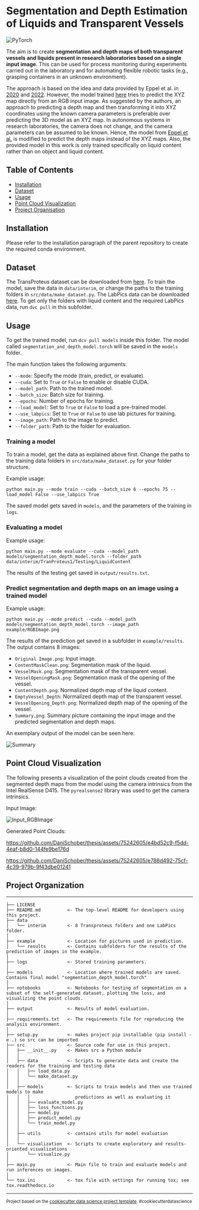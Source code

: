 Segmentation and Depth Estimation of Liquids and Transparent Vessels
==============================
![PyTorch](https://img.shields.io/badge/PyTorch-%23EE4C2C.svg?style=for-the-badge&logo=PyTorch&logoColor=white)

The aim is to create **segmentation and depth maps of both transparent vessels and liquids present in research laboratories based on a single input image**. This can be used for process monitoring during experiments carried out in the laboratory and for automating flexible robotic tasks (e.g., grasping containers in an unknown environment).

The approach is based on the idea and data provided by Eppel et al. in [2020](https://github.com/sagieppel/LabPics-medical-Computer-vision-for-liquid-samples-in-hospitals-and-medical-lab-) and [2022](https://github.com/sagieppel/Predicting-3D-shape-of-liquid-and-objects-inside-transparent-vessels-as-XYZ-map-from-a-single-image). However, the model trained [here](https://github.com/sagieppel/Predicting-3D-shape-of-liquid-and-objects-inside-transparent-vessels-as-XYZ-map-from-a-single-image) tries to predict the XYZ map directly from an RGB input image. As suggested by the authors, an approach to predicting a depth map and then transforming it into XYZ coordinates using the known camera parameters is preferable over predicting the 3D model as an XYZ map. In autonomous systems in research laboratories, the camera does not change, and the camera parameters can be assumed to be known. Hence, the model from [Eppel et al.](https://github.com/sagieppel/Predicting-3D-shape-of-liquid-and-objects-inside-transparent-vessels-as-XYZ-map-from-a-single-image) is modified to predict the depth maps instead of the XYZ maps. Also, the provided model in this work is only trained specifically on liquid content rather than on object and liquid content. 

## Table of Contents

- [Installation](#installation)
- [Dataset](#dataset)
- [Usage](#usage)
- [Point Cloud Visualization](#visual)
- [Project Organisation](#orga)

## Installation

Please refer to the installation paragraph of the parent repository to create the required conda environment.

## Dataset 

The TransProteus dataset can be downloaded from [here](https://icedrive.net/s/6cZbP5dkNG). To train the model, save the data in `data/interim`, or change the paths to the training folders in `src/data/make_dataset.py`. The LabPics data can be downloaded [here](https://zenodo.org/record/4736111). To get only the folders with liquid content and the required LabPics data, run `dvc pull` in this subfolder. 

## Usage

To get the trained model, run `dcv pull models` inside this folder. The model called `segmentation_and_depth_model.torch` will be saved in the `models` folder.

The main function takes the following arguments:

- `--mode`: Specify the mode (train, predict, or evaluate).
- `--cuda`: Set to `True` or `False` to enable or disable CUDA.
- `--model_path`: Path to the trained model.
- `--batch_size`: Batch size for training.
- `--epochs`: Number of epochs for training.
- `--load_model`: Set to `True` or `False` to load a pre-trained model.
- `--use_labpics`: Set to `True` or `False` to use lab pictures for training.
- `--image_path`: Path to the image to predict.
- `--folder_path`: Path to the folder for evaluation.
 
 ### Training a model
 
 To train a model, get the data as explained above first. Change the paths to the training data folders in `src/data/make_dataset.py` for your folder structure.
 
 Example usage:
 ```
 python main.py --mode train --cuda --batch_size 6 --epochs 75 --load_model False --use_labpics True
 ```
 
 The saved model gets saved in `models`, and the parameters of the training in `logs`.
 
 ### Evaluating a model
 Example usage:
 ```
 python main.py --mode evaluate --cuda --model_path models/segmentation_depth_model.torch --folder_path data/interim/TranProteus1/Testing/LiquidContent
 ```
 
 The results of the testing get saved in `output/results.txt`.
 
 ### Predict segmentation and depth maps on an image using a trained model
 Example usage:
 ```
 python main.py --mode predict --cuda --model_path models/segmentation_depth_model.torch --image_path example/RGBImage.png
 ```
 
 The results of the prediction get saved in a subfolder in `example/results`. The output contains 8 images:
 - `Original Image.png`: Input image.
 - `ContentMaskClean.png`: Segmentation mask of the liquid.
 - `VesselMask.png`: Segmentation mask of the transparent vessel.
 - `VesselOpeningMask.png`: Segmentation mask of the opening of the vessel.
 - `ContentDepth.png`: Normalized depth map of the liquid content.
 - `EmptyVessel_Depth`: Normalized depth map of the transparent vessel.
 - `VesselOpening_Depth.png`: Normalized depth map of the opening of the vessel.
 - `Summary.png`: Summary picture containing the input image and the predicted segmentation and depth maps.

An exemplary output of the model can be seen here:

![Summary](https://github.com/DaniSchober/thesis/assets/75242605/bba07710-c954-4ed0-9e41-69d154d6517a)

## <a id="visual"></a> Point Cloud Visualization

The following presents a visualization of the point clouds created from the segmented depth maps from the model using the camera intrinsics from the Intel RealSense D415. The `pyrealsense2` library was used to get the camera intrinsics.

Input Image:

![Input_RGBImage](https://github.com/DaniSchober/thesis/assets/75242605/6be3f2ac-d6e1-4cfa-ad8b-b822920e8090)

Generated Point Clouds:

https://github.com/DaniSchober/thesis/assets/75242605/e4bd52c9-f5dd-4eaf-b8d0-144fe9be176d

https://github.com/DaniSchober/thesis/assets/75242605/e788d492-75cf-4c39-979b-9f43dbe01241


## <a id="orga"></a> Project Organization
------------

    ├── LICENSE
    ├── README.md          <- The top-level README for developers using this project.
    ├── data
    │   └── interim        <- 8 Transproteus folders and one LabPics folder.
    │
    ├── example            <- Location for pictures used in prediction.
    │   └── results        <- Contains subfolders for the results of the prediction of images in the example. 
    │
    ├── logs               <- Stored training parameters.
    │
    ├── models             <- Location where trained models are saved. Contains final model "segmentation_depth_model.torch"
    │
    ├── notebooks          <- Notebooks for testing of segmentation on a subset of the self-generated dataset, plotting the loss, and visualizing the point clouds.
    │    
    ├── output             <- Results of model evaluation.
    │
    ├── requirements.txt   <- The requirements file for reproducing the analysis environment.
    │
    ├── setup.py           <- makes project pip installable (pip install -e .) so src can be imported
    ├── src                <- Source code for use in this project.
    │   ├── __init__.py    <- Makes src a Python module
    │   │
    │   ├── data           <- Scripts to generate data and create the readers for the training and testing data
    │   │   ├── load_data.py    
    │   │   └── make_dataset.py
    │   │
    │   ├── models         <- Scripts to train models and then use trained models to make
    │   │   │                 predictions as well as evaluating it
    │   │   ├── evaluate_model.py
    │   │   ├── loss_functions.py
    │   │   ├── model.py
    │   │   ├── predict_model.py
    │   │   └── train_model.py
    │   │    
    │   ├── utils          <- contains utils for model evaluation
    │   │
    │   └── visualization  <- Scripts to create exploratory and results-oriented visualizations
    │       └── visualize.py
    │
    ├── main.py            <- Main file to train and evaluate models and run inferences on images.
    │
    └── tox.ini            <- tox file with settings for running tox; see tox.readthedocs.io


--------

<p><small>Project based on the <a target="_blank" href="https://drivendata.github.io/cookiecutter-data-science/">cookiecutter data science project template</a>. #cookiecutterdatascience</small></p>
